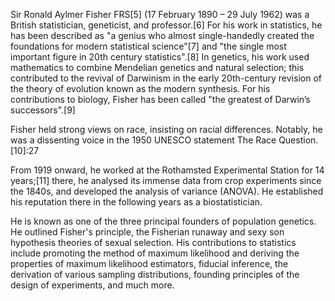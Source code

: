 Sir Ronald Aylmer Fisher FRS[5] (17 February 1890 – 29 July 1962) was a British statistician, geneticist, and professor.[6] For his work in statistics, he has been described as "a genius who almost single-handedly created the foundations for modern statistical science"[7] and "the single most important figure in 20th century statistics".[8] In genetics, his work used mathematics to combine Mendelian genetics and natural selection; this contributed to the revival of Darwinism in the early 20th-century revision of the theory of evolution known as the modern synthesis. For his contributions to biology, Fisher has been called "the greatest of Darwin’s successors".[9]

Fisher held strong views on race, insisting on racial differences. Notably, he was a dissenting voice in the 1950 UNESCO statement The Race Question.[10]:27

From 1919 onward, he worked at the Rothamsted Experimental Station for 14 years;[11] there, he analysed its immense data from crop experiments since the 1840s, and developed the analysis of variance (ANOVA). He established his reputation there in the following years as a biostatistician.

He is known as one of the three principal founders of population genetics. He outlined Fisher's principle, the Fisherian runaway and sexy son hypothesis theories of sexual selection. His contributions to statistics include promoting the method of maximum likelihood and deriving the properties of maximum likelihood estimators, fiducial inference, the derivation of various sampling distributions, founding principles of the design of experiments, and much more.
